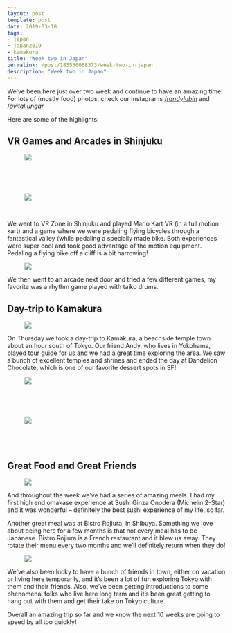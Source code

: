 ```yaml
---
layout: post
template: post
date: 2019-03-18
tags:
- japan
- japan2019
- kamakura
title: "Week two in Japan"
permalink: /post/183530068373/week-two-in-japan
description: "Week two in Japan"
---
```

<p>We’ve been here just over two week and continue to have an amazing time! For lots of (mostly food) photos, check our Instagrams /<a href="https://www.instagram.com/randylubin/"><i>randylubin</i></a> and /<i><a href="https://www.instagram.com/avital.ungar/">avital.ungar</a></i></p><p>Here are some of the highlights:</p><h2>VR Games and Arcades in Shinjuku</h2><figure data-orig-width="1024" data-orig-height="1024" class="tmblr-full"><img src="/images/62ef3a49f90ceb56a36f074c9000334088dad86e9d1d00efadf0f665423ae38c.png" data-orig-width="1024" data-orig-height="1024"></figure><p><br></p><p><br></p><figure data-orig-width="1024" data-orig-height="768" class="tmblr-full"><img src="/images/cf5db2324a58b3d63c8f06609c0f5905ce87d029a680202b6e5e04d6e4f2ae0e.png" data-orig-width="1024" data-orig-height="768"></figure><p><br></p><p>We went to VR Zone in Shinjuku and played Mario Kart VR (in a full motion kart) and a game where we were pedaling flying bicycles through a fantastical valley (while pedaling a specially made bike. Both experiences were super cool and took good advantage of the motion equipment. Pedaling a flying bike off a cliff is a bit harrowing!</p><figure data-orig-width="1024" data-orig-height="1024" class="tmblr-full"><img src="/images/a77cf30561f60987fc4cce1f11ca2c32836c3019bbc7206547c5104c311d694a.png" data-orig-width="1024" data-orig-height="1024"></figure><p>We then went to an arcade next door and tried a few different games, my favorite was a rhythm game played with taiko drums.<br></p><h2>Day-trip to Kamakura</h2><figure data-orig-width="769" data-orig-height="1024" class="tmblr-full"><img src="/images/fa3fa50abd68623501523de20de03957949156498e6d0f7b09e772460134c4ff.png" data-orig-width="769" data-orig-height="1024"></figure><p>On Thursday we took a day-trip to Kamakura, a beachside temple town about an hour south of Tokyo. Our friend Andy, who lives in Yokohama, played tour guide for us and we had a great time exploring the area. We saw a bunch of excellent temples and shrines and ended the day at Dandelion Chocolate, which is one of our favorite dessert spots in SF!<br></p><figure data-orig-width="1024" data-orig-height="1024" class="tmblr-full"><img src="/images/3448150fbcedb304817205acc28377c052e7ae7604b26d3b54241ebbfac3fef0.png" data-orig-width="1024" data-orig-height="1024"></figure><p><br></p><p><br></p><figure data-orig-width="1024" data-orig-height="1024" class="tmblr-full"><img src="/images/88869421375577900ad5e6ea49ce41453176157b3a136113abdd0b6270a3f634.png" data-orig-width="1024" data-orig-height="1024"></figure><h2><br></h2><h2>Great Food and Great Friends</h2><figure data-orig-width="1024" data-orig-height="1024" class="tmblr-full"><img src="/images/bffe06661b0f6b7a092b0dca5feef7615f2b6b113054f299f1c554367465c7c7.png" data-orig-width="1024" data-orig-height="1024"></figure><p>And throughout the week we’ve had a series of amazing meals. I had my first high end omakase experience at Sushi Ginza Onodera (Michelin 2-Star) and it was wonderful – definitely the best sushi experience of my life, so far.<br></p><p>Another great meal was at Bistro Rojiura, in Shibuya. Something we love about being here for a few months is that not every meal has to be Japanese. Bistro Rojiura is a French restaurant and it blew us away. They rotate their menu every two months and we’ll definitely return when they do!<br></p><figure class="tmblr-full" data-orig-height="1024" data-orig-width="1024"><img src="/images/62728c99d67ae1d64763cdf1541f52516e7d4111cd285a1c9130de79729f273b.png" data-orig-height="1024" data-orig-width="1024"></figure><p>We’ve also been lucky to have a bunch of friends in town, either on vacation or living here temporarily, and it’s been a lot of fun exploring Tokyo with them and their friends. Also, we’ve been getting introductions to some phenomenal folks who live here long term and it’s been great getting to hang out with them and get their take on Tokyo culture.</p><p>Overall an amazing trip so far and we know the next 10 weeks are going to speed by all too quickly!</p>